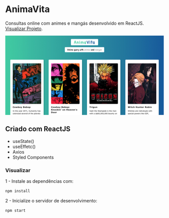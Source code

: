 # AnimaVita

Consultas online com animes e mangás desenvolvido em ReactJS.
[Visualizar Projeto](http://caueamaral.github.io/anima-vita).

<img src="src/images/anima-vita.jpg" alt="Anima Vita">

## Criado com ReactJS
- useState()
- useEffetc()
- Axios
- Styled Components

### Visualizar

1 - Instale as dependências com:

```sh
npm install
```

2 - Inicialize o servidor de desenvolvimento:

```sh
npm start
```